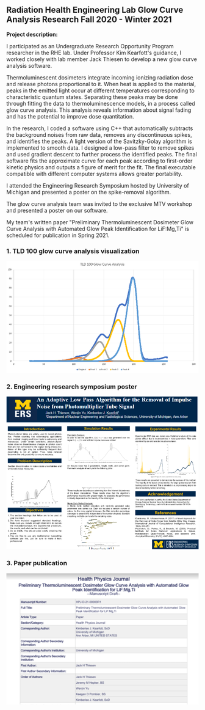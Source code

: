 ## Radiation Health Engineering Lab Glow Curve Analysis Research      Fall 2020 - Winter 2021

**Project description:** 

I participated as an Undergraduate Research Opportunity Program researcher in the RHE lab. Under Professor Kim Kearfott's guidance, I worked closely with lab member Jack Thiesen to develop a new glow curve analysis software.

Thermoluminescent dosimeters integrate incoming ionizing radiation dose and release photons proportional to it. When heat is applied to the material, peaks in the emitted light occur at different temperatures corresponding to characteristic quantum states. Separating these peaks may be done through fitting the data to thermoluminescence models, in a process called glow curve analysis. This analysis reveals information about signal fading and has the potential to improve dose quantitation.

In the research, I coded a software using C++ that automatically subtracts the background noises from raw data, removes any discontinuous spikes, and identifies the peaks. A light version of the Savitzky-Golay algorithm is implemented to smooth data. I designed a low-pass filter to remove spikes and used gradient descent to further process the identified peaks. The final software fits the approximate curve for each peak according to first-order kinetic physics and outputs a figure of merit for the fit. The final executable compatible with different computer systems allows greater portability.

I attended the Engineering Research Symposium hosted by University of Michigan and presented a poster on the spike-removal algorithm.

The glow curve analysis team was invited to the exclusive MTV workshop and presented a poster on our software.

My team's written paper "Preliminary Thermoluminescent Dosimeter Glow Curve Analysis with Automated Glow Peak Identification for LiF:Mg,Ti" is scheduled for publication in Spring 2021.

### 1. TLD 100 glow curve analysis visualization

<img src="images/TLD-100.jpg?raw=true"/>

### 2. Engineering research symposium poster

<img src="images/poster.jpg?raw=true"/>

### 3. Paper publication 
<img src="images/paper.jpg?raw=true"/>
